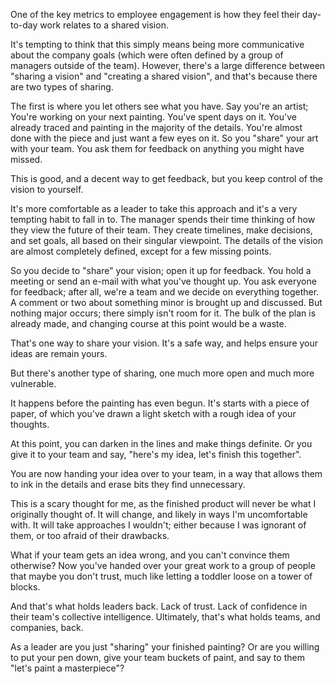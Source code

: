 One of the key metrics to employee engagement is how they feel their day-to-day work relates to a shared vision.

It's tempting to think that this simply means being more communicative about the company goals (which were often defined by a group of managers outside of the team). However, there's a large difference between "sharing a vision" and "creating a shared vision", and that's because there are two types of sharing.

The first is where you let others see what you have. Say you're an artist; You're working on your next painting. You've spent days on it. You've already traced and painting in the majority of the details. You're almost done with the piece and just want a few eyes on it. So you "share" your art with your team. You ask them for feedback on anything you might have missed. 

This is good, and a decent way to get feedback, but you keep control of the vision to yourself.

It's more comfortable as a leader to take this approach and it's a very tempting habit to fall in to. The manager spends their time thinking of how they view the future of their team. They create timelines, make decisions, and set goals, all based on their singular viewpoint. The details of the vision are almost completely defined, except for a few missing points.

So you decide to "share" your vision; open it up for feedback. You hold a meeting or send an e-mail with what you've thought up. You ask everyone for feedback; after all, we're a team and we decide on everything together. A comment or two about something minor is brought up and discussed. But nothing major occurs; there simply isn't room for it. The bulk of the plan is already made, and changing course at this point would be a waste.

That's one way to share your vision. It's a safe way, and helps ensure your ideas are remain yours.

But there's another type of sharing, one much more open and much more vulnerable.

It happens before the painting has even begun. It's starts with a piece of paper, of which you've drawn a light sketch with a rough idea of your thoughts.

At this point, you can darken in the lines and make things definite. Or you give it to your team and say, "here's my idea, let's finish this together".

You are now handing your idea over to your team, in a way that allows them to ink in the details and erase bits they find unnecessary.

This is a scary thought for me, as the finished product will never be what I originally thought of. It will change, and likely in ways I'm uncomfortable with. It will take approaches I wouldn't; either because I was ignorant of them, or too afraid of their drawbacks.

What if your team gets an idea wrong, and you can't convince them otherwise? Now you've handed over your great work to a group of people that maybe you don't trust, much like letting a toddler loose on a tower of blocks.

And that's what holds leaders back. Lack of trust. Lack of confidence in their team's collective intelligence. Ultimately, that's what holds teams, and companies, back.

As a leader are you just "sharing" your finished painting?  Or are you willing to put your pen down, give your team buckets of paint, and say to them "let's paint a masterpiece"?